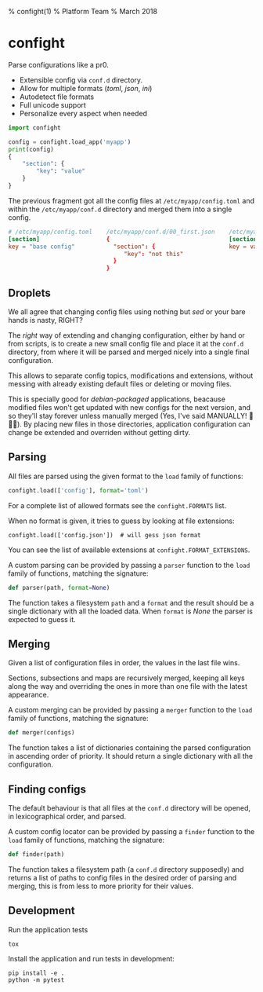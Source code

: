 % confight(1)
% Platform Team
% March 2018

confight
========

Parse configurations like a pr0.

- Extensible config via `conf.d` directory.
- Allow for multiple formats (*toml*, *json*, *ini*)
- Autodetect file formats
- Full unicode support
- Personalize every aspect when needed

```python
import confight

config = confight.load_app('myapp')
print(config)
{
    "section": {
        "key": "value"
    }
}
```

The previous fragment got all the config files at `/etc/myapp/config.toml` and
within the `/etc/myapp/conf.d` directory and merged them into a single config.

```toml
# /etc/myapp/config.toml    /etc/myapp/conf.d/00_first.json    /etc/myapp/conf.d/99_second.ini
[section]                   {                                  [section]
key = "base config"           "section": {                     key = value
                                 "key": "not this"
                              }
                            }
```

## Droplets

We all agree that changing config files using nothing but *sed* or your bare
hands is nasty, RIGHT?

The *right* way of extending and changing configuration, either by hand or
from scripts, is to create a new small config file and place it at the
`conf.d` directory, from where it will be parsed and merged nicely into a
single final configuration.

This allows to separate config topics, modifications and extensions, without
messing with already existing default files or deleting or moving files.

This is specially good for *debian-packaged* applications, beacause modified
files won't get updated with new configs for the next version, and so they'll
stay forever unless manually merged (Yes, I've said MANUALLY! 💩💩💩).
By placing new files in those directories, application configuration can
change be extended and overriden without getting dirty.

## Parsing

All files are parsed using the given format to the `load` family of functions:

```python
confight.load(['config'], format='toml')
```

For a complete list of allowed formats see the `confight.FORMATS` list.

When no format is given, it tries to guess by looking at file extensions:

```
confight.load(['config.json'])  # will gess json format
```

You can see the list of available extensions at `confight.FORMAT_EXTENSIONS`.

A custom parsing can be provided by passing a `parser` function to the `load`
family of functions, matching the signature:

```python
def parser(path, format=None)
```

The function takes a filesystem `path` and a `format` and  the result should be a
single dictionary with all the loaded data.  When `format` is *None* the parser
is expected to guess it.


## Merging

Given a list of configuration files in order, the values in the last file
wins. 

Sections, subsections and maps are recursively merged, keeping all keys along
the way and overriding the ones in more than one file with the latest
appearance.

A custom merging can be provided by passing a `merger` function to the `load`
family of functions, matching the signature:

```python
def merger(configs)
```

The function takes a list of dictionaries containing the parsed configuration
in ascending order of priority. It should return a single dictionary with all
the configuration.


## Finding configs

The default behaviour is that all files at the `conf.d` directory will be
opened, in lexicographical order, and parsed.

A custom config locator can be provided by passing a `finder` function to the
`load` family of functions, matching the signature:

```python
def finder(path)
```

The function takes a filesystem path (a `conf.d` directory supposedly) and
returns a list of paths to config files in the desired order of parsing and
merging, this is from less to more priority for their values.

## Development

Run the application tests

    tox

Install the application and run tests in development:

    pip install -e .
    python -m pytest
